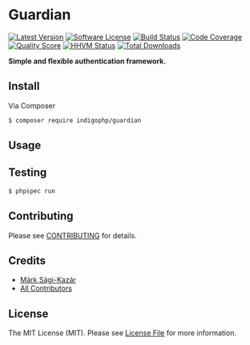 # Guardian

[![Latest Version](https://img.shields.io/github/release/indigophp/guardian.svg?style=flat-square)](https://github.com/indigophp/guardian/releases)
[![Software License](https://img.shields.io/badge/license-MIT-brightgreen.svg?style=flat-square)](LICENSE)
[![Build Status](https://img.shields.io/travis/indigophp/guardian/develop.svg?style=flat-square)](https://travis-ci.org/indigophp/guardian)
[![Code Coverage](https://img.shields.io/scrutinizer/coverage/g/indigophp/guardian.svg?style=flat-square)](https://scrutinizer-ci.com/g/indigophp/guardian)
[![Quality Score](https://img.shields.io/scrutinizer/g/indigophp/guardian.svg?style=flat-square)](https://scrutinizer-ci.com/g/indigophp/guardian)
[![HHVM Status](https://img.shields.io/hhvm/indigophp/guardian.svg?style=flat-square)](http://hhvm.h4cc.de/package/indigophp/guardian)
[![Total Downloads](https://img.shields.io/packagist/dt/indigophp/guardian.svg?style=flat-square)](https://packagist.org/packages/indigophp/guardian)

**Simple and flexible authentication framework.**


## Install

Via Composer

``` bash
$ composer require indigophp/guardian
```

## Usage


## Testing

``` bash
$ phpspec run
```


## Contributing

Please see [CONTRIBUTING](CONTRIBUTING.md) for details.


## Credits

- [Márk Sági-Kazár](https://github.com/sagikazarmark)
- [All Contributors](https://github.com/indigophp/guardian/contributors)


## License

The MIT License (MIT). Please see [License File](LICENSE) for more information.

